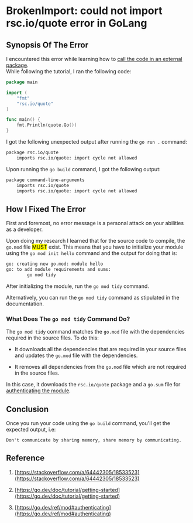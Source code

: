 # BrokenImport: could not import rsc.io/quote error in GoLang

## Synopsis Of The Error

I encountered this error while learning how to [call the code in an external package](https://go.dev/doc/tutorial/getting-started).  
While following the tutorial, I ran the following code:

```go
package main

import (
    "fmt"
    "rsc.io/quote"
)

func main() {
    fmt.Println(quote.Go())
}
```

I got the following unexpected output after running the `go run .` command:

```bash
package rsc.io/quote
	imports rsc.io/quote: import cycle not allowed
```

Upon running the `go build` command, I got the following output:

```bash
package command-line-arguments
	imports rsc.io/quote
	imports rsc.io/quote: import cycle not allowed
```

## How I Fixed The Error

First and foremost, no error message is a personal attack on your abilities as a developer.

Upon doing my research I learned that for the source code to compile, the `go.mod` file <mark>MUST</mark> exist. This means that you have to initialize your module using the `go mod init hello` command and the output for doing that is:

```bash
go: creating new go.mod: module hello
go: to add module requirements and sums:
        go mod tidy
```

After initializing the module, run the `go mod tidy` command.  
  
Alternatively, you can run the `go mod tidy` command as stipulated in the documentation.

### What Does The `go mod tidy` Command Do?

The `go mod tidy` command matches the `go.mod` file with the dependencies required in the source files. To do this:

* It downloads all the dependencies that are required in your source files and updates the `go.mod` file with the dependencies.
    
* It removes all dependencies from the `go.mod` file which are not required in the source files.
    

In this case, it downloads the `rsc.io/quote` package and a `go.sum` file for [authenticating the module](https://go.dev/ref/mod#authenticating).

## Conclusion

Once you run your code using the `go build` command, you'll get the expected output, i.e:

```plaintext
Don't communicate by sharing memory, share memory by communicating.
```

## Reference

1. [https://stackoverflow.com/a/64442305/18533523](https://stackoverflow.com/a/64442305/18533523)
    
2. [https://go.dev/doc/tutorial/getting-started](https://go.dev/doc/tutorial/getting-started)
    
3. [https://go.dev/ref/mod#authenticating](https://go.dev/ref/mod#authenticating)